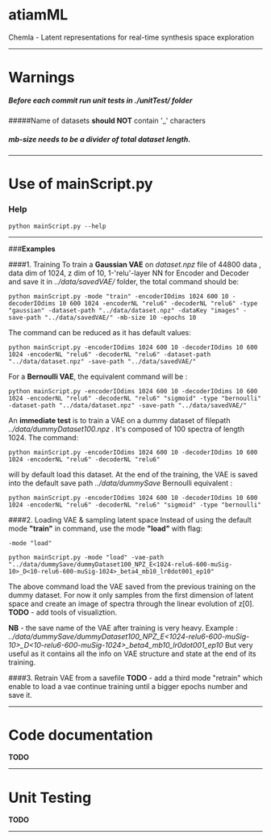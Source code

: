 # atiamML
Chemla - Latent representations for real-time synthesis space exploration
***
# **Warnings**
##### Before each commit **run unit tests** in *./unitTest/* folder
#####Name of datasets **should NOT** contain '_' characters
##### **mb-size** needs to be a divider of total dataset length.
***
# **Use of mainScript.py**

### **Help**
```{r, engine='bash', count_lines}
python mainScript.py --help
```
***
###**Examples**

####1. Training
 To train a **Gaussian VAE** on *dataset.npz* file of  44800 data , data dim of 1024, z dim of 10, 1-'relu'-layer NN for Encoder and Decoder and save it in *../data/savedVAE/* folder, the total command should be:
```{r, engine='bash', count_lines}
python mainScript.py -mode "train" -encoderIOdims 1024 600 10 -decoderIOdims 10 600 1024 -encoderNL "relu6" -decoderNL "relu6" -type "gaussian" -dataset-path "../data/dataset.npz" -dataKey "images" -save-path "../data/savedVAE/" -mb-size 10 -epochs 10  
```
The command can be reduced as it has default values:

```{r, engine='bash', count_lines}
python mainScript.py -encoderIOdims 1024 600 10 -decoderIOdims 10 600 1024 -encoderNL "relu6" -decoderNL "relu6" -dataset-path "../data/dataset.npz" -save-path "../data/savedVAE/" 
```
 For a **Bernoulli VAE**, the equivalent command will be : 

```{r, engine='bash', count_lines}
python mainScript.py -encoderIOdims 1024 600 10 -decoderIOdims 10 600 1024 -encoderNL "relu6" -decoderNL "relu6" "sigmoid" -type "bernoulli" -dataset-path "../data/dataset.npz" -save-path "../data/savedVAE/" 
```

An **immediate test** is to train a VAE  on a dummy dataset of filepath *../data/dummyDataset100.npz* . It's composed of 100 spectra of length 1024. 
The command:
```{r, engine='bash', count_lines}
python mainScript.py -encoderIOdims 1024 600 10 -decoderIOdims 10 600 1024 -encoderNL "relu6" -decoderNL "relu6" 
```
will by default load this dataset. At the end of the training, the VAE is saved into the default save path *../data/dummySave*
Bernoulli equivalent :
```{r, engine='bash', count_lines}
python mainScript.py -encoderIOdims 1024 600 10 -decoderIOdims 10 600 1024 -encoderNL "relu6" -decoderNL "relu6" "sigmoid" -type "bernoulli"
```

####2. Loading VAE & sampling latent space
Instead of using the default mode **"train"** in command, use the mode **"load"** with flag:
```{r, engine='bash', count_lines}
-mode "load"
```
```{r, engine='bash', count_lines}
python mainScript.py -mode "load" -vae-path "../data/dummySave/dummyDataset100_NPZ_E<1024-relu6-600-muSig-10>_D<10-relu6-600-muSig-1024>_beta4_mb10_lr0dot001_ep10"
```
The above command load the VAE saved from the previous training on the dummy dataset. 
For now it only samples from the first dimension of latent space and create an image of spectra through the linear evolution of z[0].
**TODO** - add tools of visualiztion.

**NB** - the save name of the VAE after training is very heavy.
Example : *../data/dummySave/dummyDataset100_NPZ_E<1024-relu6-600-muSig-10>_D<10-relu6-600-muSig-1024>_beta4_mb10_lr0dot001_ep10*
But very useful as it contains all the info on VAE structure and state at the end of its training.

####3. Retrain VAE from a savefile
**TODO** - add a third mode "retrain" which enable to load a vae continue training until a bigger epochs number and save it.

---
# **Code documentation**
**TODO**

---

# **Unit Testing**
**TODO**

---




